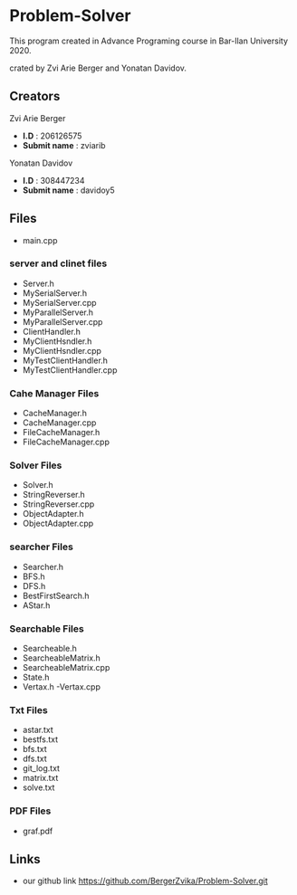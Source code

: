 # Problem-Solver

This program created in Advance Programing course in Bar-Ilan University 2020.

crated by Zvi Arie Berger and Yonatan Davidov.

## Creators
Zvi Arie Berger

- **I.D** : 206126575
- **Submit name** : zviarib

Yonatan Davidov

- **I.D** : 308447234
- **Submit name** : davidoy5




## Files
- main.cpp

### server and clinet files
- Server.h
- MySerialServer.h
- MySerialServer.cpp
- MyParallelServer.h
- MyParallelServer.cpp
- ClientHandler.h
- MyClientHsndler.h
- MyClientHsndler.cpp
- MyTestClientHandler.h
- MyTestClientHandler.cpp

### Cahe Manager Files
- CacheManager.h
- CacheManager.cpp
- FileCacheManager.h
- FileCacheManager.cpp

### Solver Files
- Solver.h
- StringReverser.h
- StringReverser.cpp
- ObjectAdapter.h
- ObjectAdapter.cpp

### searcher Files
- Searcher.h
- BFS.h
- DFS.h
- BestFirstSearch.h
- AStar.h

### Searchable Files
- Searcheable.h
- SearcheableMatrix.h
- SearcheableMatrix.cpp
- State.h
- Vertax.h
-Vertax.cpp

### Txt Files
- astar.txt
- bestfs.txt
- bfs.txt
- dfs.txt
- git_log.txt
- matrix.txt
- solve.txt

### PDF Files
- graf.pdf
## Links
- our github link https://github.com/BergerZvika/Problem-Solver.git

